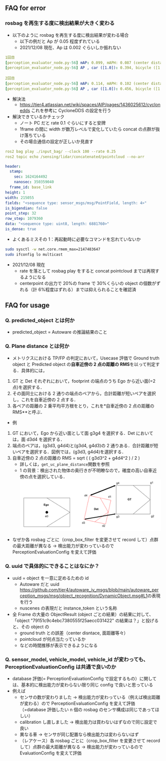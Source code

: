 ## FAQ for error

### rosbag を再生する度に検出結果が大きく変わる

- 以下のように rosbag を再生する度に検出結果が変わる場合
  - 以下の例だと Ap が 0.05 程度ずれている
  - 2021/12/08 現在、Ap は 0.002 ぐらいしか振れない

```yaml
1回目
[perception_evaluator_node.py-56] mAP: 0.099, mAPH: 0.087 (center distance 3d [m])
[perception_evaluator_node.py-56] AP , car ([1.0]): 0.394, bicycle ([1.0]): 0.000, pedestrian ([1.0]): 0.000, motorbike ([1.0]): 0.000

2回目
[perception_evaluator_node.py-56] mAP: 0.114, mAPH: 0.102 (center distance 3d [m])
[perception_evaluator_node.py-56] AP , car ([1.0]): 0.456, bicycle ([1.0]): 0.000, pedestrian ([1.0]): 0.000, motorbike ([1.0]): 0.000
```

- 解決法
  - <https://tier4.atlassian.net/wiki/spaces/AIP/pages/1436025612/cyclonedds> これを参考に CycloneDDS の設定を行う
- 解決できているかチェック
  - ノート PC だと rate 0.1 ぐらいにすると安牌
  - 1frame の間に width が数万レベルで変化していたら concat の点群が抜け落ちている
  - その場合通信の設定が正しいか見直す

```yaml
ros2 bag play ./input_bag/ --clock 100 --rate 0.25
ros2 topic echo /sensing/lidar/concatenated/pointcloud --no-arr
```

```yaml
header:
  stamp:
    sec: 1624164492
    nanosec: 350359040
  frame_id: base_link
height: 1
width: 215055
fields: "<sequence type: sensor_msgs/msg/PointField, length: 4>"
is_bigendian: false
point_step: 32
row_step: 1079360
data: "<sequence type: uint8, length: 6881760>"
is_dense: true
```

- よくあるミスその 1：再起動時に必要なコマンドを忘れていないか

```bash
sudo sysctl -w net.core.rmem_max=2147483647
sudo ifconfig lo multicast
```

- 2021/12/08 現在
  - rate を落として rosbag play をすると concat pointcloud までは再現するようになる
  - centerpoint の出力で 20%の frame で 30%くらいの object の個数がずれる（計 6%程度はずれる）までは抑えられることを確認済

## FAQ for usage

### Q. predicted_object とは何か

- predicted_object = Autoware の推論結果のこと

### Q. Plane distance とは何か

- メトリクスにおける TP/FP の判定において，Usecase 評価で Ground truth object と Predicted object の**自車近傍の 2 点の距離の RMS**を以って判定する．具体的には，

1. GT と Det それぞれにおいて，footprint の端点のうち Ego から近い面(=2 点)を選択する．
2. その面同士における 2 通りの端点のペアから，合計距離が短いペアを選択し，これを自車近傍の 2 点する．
3. 各ペアの距離の 2 乗平均平方根をとり，これを\*自車近傍の 2 点の距離の RMS\*\*と呼ぶ．

- 例

1. GT において，Ego から近い面として面 g3g4 を選択する．Det においては，面 d3d4 を選択する．
2. 端点のペアは，(g3d3, g4d4)と(g3d4, g4d3)の 2 通りある．合計距離が短いペアを選択する．図例では，(g3d3, g4d4)を選択する．
3. 自車近傍の 2 点の距離の RMS = sqrt ( ( g3d3^2 + g4d4^2 ) / 2 )
   - 詳しくは，`get_uc_plane_distance`関数を参照
   - 1 の背景：検出された物体の奥行きが不明瞭なので，確度の高い自車近傍の点を選択している．
     ![pipeline](figure/uc_plane_distance.svg)

- なぜか各 rosbag ごとに（crop_box_filter を変更させて record して）点群の最大距離が異なる -> 検出能力が変わっているので PerceptionEvaluationConfig を変えて評価

### Q. uuid で具体的にできることはなにか？

- uuid = object を一意に定めるための id
  - Autoware だと uuid <https://github.com/tier4/autoware_iv_msgs/blob/main/autoware_perception_msgs/msg/object_recognition/DynamicObject.msg#L1>の表現を行う
  - nuscenes の表現だと instance_token という名称
- 全 Frame の大量の ObjectResult (object ごとの結果）の結果に対して、「object "79151c9c4ebc7380555f25aecc031422" の結果は？」と投げると、その object の
  - ground truth との誤差（center disntace, 面距離等々）
  - pointcloud が何点当たっているか
  - などの時間推移が表示できるようになる

### Q. sensor_model, vehicle_model, vehicle_id が変わっても、PerceptionEvaluationConfig は共通で良いのか

- database 評価(= PerceptionEvaluationConfig で設定するもの）に関しては、基本的に検出能力が変わらない限り同じ config で良いと思っている
- 例えば
  - センサの数が変わりました -> 検出能力が変わっている（例えば検出距離が変わる）ので PerceptionEvaluationConfig を変えて評価（=database 評価したい n 個の rosbag のセンサ構成は同じであってほしい）
  - calibration し直しました -> 検出能力は買わないはずなので同じ設定で良い
  - 異なる車 -> センサが同じ配置なら検出能力は変わらないはず
  - （レアケース）各 rosbag ごとに（crop_box_filter を変更させて record して）点群の最大距離が異なる -> 検出能力が変わっているので EvaluationConfig を変えて評価
